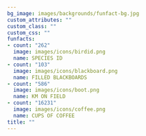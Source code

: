```yaml
---
bg_image: images/backgrounds/funfact-bg.jpg
custom_attributes: ""
custom_class: ""
custom_css: ""
funfacts:
- count: "262"
  image: images/icons/birdid.png
  name: SPECIES ID
- count: "103"
  image: images/icons/blackboard.png
  name: FILLED BLACKBOARDS
- count: "586"
  image: images/icons/boot.png
  name: KM ON FIELD
- count: "16231"
  image: images/icons/coffee.png
  name: CUPS OF COFFEE
title: ""
---
```

